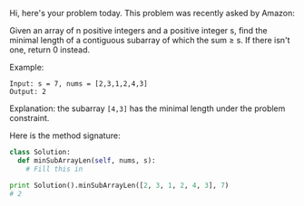 Hi, here's your problem today. This problem was recently asked by Amazon:

Given an array of n positive integers and a positive integer s, find the minimal length of a contiguous subarray of which the sum ≥ s. If there isn't one, return 0 instead.

Example:

```
Input: s = 7, nums = [2,3,1,2,4,3]
Output: 2
```

Explanation: the subarray `[4,3]` has the minimal length under the problem constraint.

Here is the method signature:

```python
class Solution:
  def minSubArrayLen(self, nums, s):
    # Fill this in

print Solution().minSubArrayLen([2, 3, 1, 2, 4, 3], 7)
# 2
```

